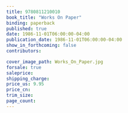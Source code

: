 ```yaml
---
title: 9780811210010
book_title: "Works On Paper"
binding: paperback
published: true
date: 1986-11-01T06:00:00-04:00
publication_date: 1986-11-01T06:00:00-04:00
show_in_forthcoming: false
contributors:

cover_image_path: Works_On_Paper.jpg
forsale: true
saleprice:
shipping_charge:
price_us: 9.95
price_cn:
trim_size:
page_count:
---
```


